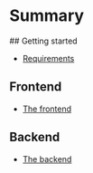 # Summary​

## Getting started

* [Requirements](docs/REQUIREMENTS.md)    

 
## Frontend

* [The frontend](client/README.md)    
    
    
## Backend

* [The backend](server/README.md)